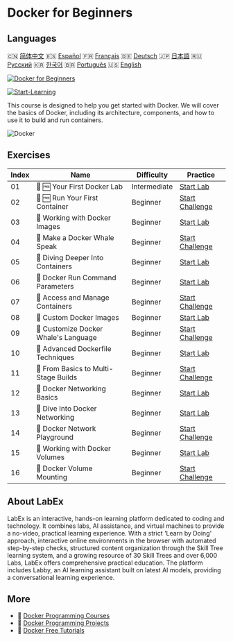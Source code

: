 # Docker for Beginners

## Languages

🇨🇳 [简体中文](README_zh.md) 🇪🇸 [Español](README_es.md) 🇫🇷 [Français](README_fr.md) 🇩🇪 [Deutsch](README_de.md) 🇯🇵 [日本語](README_ja.md) 🇷🇺 [Русский](README_ru.md) 🇰🇷 [한국어](README_ko.md) 🇧🇷 [Português](README_pt.md) 🇺🇸 [English](README.md) 

[![Docker for Beginners](https://cover-creator.labex.io/docker-for-beginners.png)](https://labex.io/courses/docker-for-beginners)

[![Start-Learning](https://img.shields.io/badge/Start-Learning-whitesmoke?style=for-the-badge)](https://labex.io/courses/docker-for-beginners)

This course is designed to help you get started with Docker. We will cover the basics of Docker, including its architecture, components, and how to use it to build and run containers. 

![Docker](https://img.shields.io/badge/Docker-whitesmoke?style=for-the-badge&logo=docker)


## Exercises

|   Index | Name                                  | Difficulty   | Practice                                                                                                                 |
|---------|---------------------------------------|--------------|--------------------------------------------------------------------------------------------------------------------------|
|      01 | 📖 🆓 Your First Docker Lab           | Intermediate | <a target='_blank' href='https://labex.io/tutorials/docker-your-first-docker-lab-92719'>Start Lab</a>                    |
|      02 | 🎯 🆓 Run Your First Container        | Beginner     | <a target='_blank' href='https://labex.io/tutorials/docker-run-your-first-container-388943'>Start Challenge</a>          |
|      03 | 📖  Working with Docker Images        | Beginner     | <a target='_blank' href='https://labex.io/tutorials/docker-working-with-docker-images-388939'>Start Lab</a>              |
|      04 | 🎯  Make a Docker Whale Speak         | Beginner     | <a target='_blank' href='https://labex.io/tutorials/docker-make-a-docker-whale-speak-388948'>Start Challenge</a>         |
|      05 | 📖  Diving Deeper Into Containers     | Beginner     | <a target='_blank' href='https://labex.io/tutorials/docker-diving-deeper-into-containers-388951'>Start Lab</a>           |
|      06 | 📖  Docker Run Command Parameters     | Beginner     | <a target='_blank' href='https://labex.io/tutorials/docker-docker-run-command-parameters-389228'>Start Lab</a>           |
|      07 | 🎯  Access and Manage Containers      | Beginner     | <a target='_blank' href='https://labex.io/tutorials/docker-access-and-manage-containers-389192'>Start Challenge</a>      |
|      08 | 📖  Custom Docker Images              | Beginner     | <a target='_blank' href='https://labex.io/tutorials/docker-custom-docker-images-389185'>Start Lab</a>                    |
|      09 | 🎯  Customize Docker Whale's Language | Beginner     | <a target='_blank' href='https://labex.io/tutorials/docker-customize-docker-whale-s-language-389015'>Start Challenge</a> |
|      10 | 📖  Advanced Dockerfile Techniques    | Beginner     | <a target='_blank' href='https://labex.io/tutorials/docker-advanced-dockerfile-techniques-389027'>Start Lab</a>          |
|      11 | 🎯  From Basics to Multi-Stage Builds | Beginner     | <a target='_blank' href='https://labex.io/tutorials/docker-from-basics-to-multi-stage-builds-389193'>Start Challenge</a> |
|      12 | 📖  Docker Networking Basics          | Beginner     | <a target='_blank' href='https://labex.io/tutorials/docker-docker-networking-basics-389048'>Start Lab</a>                |
|      13 | 📖  Dive Into Docker Networking       | Beginner     | <a target='_blank' href='https://labex.io/tutorials/docker-dive-into-docker-networking-389047'>Start Lab</a>             |
|      14 | 🎯  Docker Network Playground         | Beginner     | <a target='_blank' href='https://labex.io/tutorials/docker-docker-network-playground-389054'>Start Challenge</a>         |
|      15 | 📖  Working with Docker Volumes       | Beginner     | <a target='_blank' href='https://labex.io/tutorials/docker-working-with-docker-volumes-389189'>Start Lab</a>             |
|      16 | 🎯  Docker Volume Mounting            | Beginner     | <a target='_blank' href='https://labex.io/tutorials/docker-docker-volume-mounting-389116'>Start Challenge</a>            |

## About LabEx

LabEx is an interactive, hands-on learning platform dedicated to coding and technology. It combines labs, AI assistance, and virtual machines to provide a no-video, practical learning experience. With a strict 'Learn by Doing' approach, interactive online environments in the browser with automated step-by-step checks, structured content organization through the Skill Tree learning system, and a growing resource of 30 Skill Trees and over 6,000 Labs, LabEx offers comprehensive practical education. The platform includes Labby, an AI learning assistant built on latest AI models, providing a conversational learning experience.

## More

- 🔗 [Docker Programming Courses](https://github.com/labex-labs/awesome-programming-courses)
- 🔗 [Docker Programming Projects](https://github.com/labex-labs/awesome-programming-projects)
- 🔗 [Docker Free Tutorials](https://github.com/labex-labs/docker-free-tutorials)

